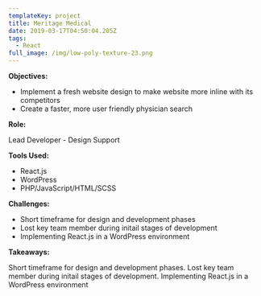 ```yaml
---
templateKey: project
title: Meritage Medical
date: 2019-03-17T04:50:04.205Z
tags:
  - React
full_image: /img/low-poly-texture-23.png
---
```

**Objectives:**

* Implement a fresh website design to make website more inline with its competitors
* Create a faster, more user friendly physician search

**Role:**

Lead Developer - Design Support

**Tools Used:**

* React.js
* WordPress
* PHP/JavaScript/HTML/SCSS

**Challenges:**

* Short timeframe for design and development phases
* Lost key team member during initail stages of development
* Implementing React.js in a WordPress environment

**Takeaways:**

Short timeframe for design and development phases. Lost key team member during initail stages of development. Implementing React.js in a WordPress environment
